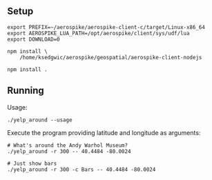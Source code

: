 
Setup
----------------------------------------------------------------

    export PREFIX=~/aerospike/aerospike-client-c/target/Linux-x86_64
    export AEROSPIKE_LUA_PATH=/opt/aerospike/client/sys/udf/lua
    export DOWNLOAD=0

    npm install \
        /home/ksedgwic/aerospike/geospatial/aerospike-client-nodejs

    npm install .

Running
----------------------------------------------------------------

Usage:

    ./yelp_around --usage

Execute the program providing latitude and longitude as arguments:

    # What's around the Andy Warhol Museum?
    ./yelp_around -r 300 -- 40.4484 -80.0024

    # Just show bars
    ./yelp_around -r 300 -c Bars -- 40.4484 -80.0024
